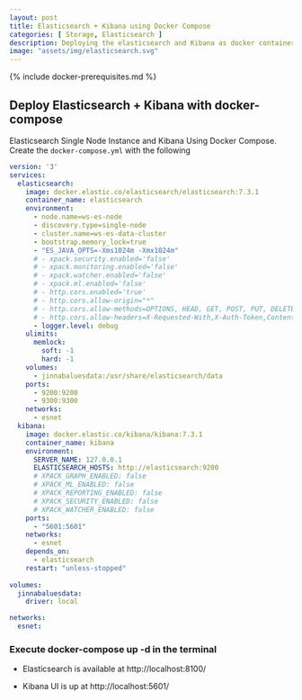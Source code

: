 ```yaml
---
layout: post
title: Elasticsearch + Kibana using Docker Compose
categories: [ Storage, Elasticsearch ]
description: Deploying the elasticsearch and Kibana as docker containers 
image: "assets/img/elasticsearch.svg"
---
```


{% include docker-prerequisites.md %}

## Deploy Elasticsearch + Kibana with docker-compose

Elasticsearch Single Node Instance and Kibana Using Docker Compose. Create the `docker-compose.yml` with the following

```yaml
version: '3'
services:
  elasticsearch:
    image: docker.elastic.co/elasticsearch/elasticsearch:7.3.1
    container_name: elasticsearch
    environment:
      - node.name=ws-es-node
      - discovery.type=single-node
      - cluster.name=ws-es-data-cluster
      - bootstrap.memory_lock=true
      - "ES_JAVA_OPTS=-Xms1024m -Xmx1024m"
      # - xpack.security.enabled='false'
      # - xpack.monitoring.enabled='false'
      # - xpack.watcher.enabled='false'
      # - xpack.ml.enabled='false'
      # - http.cors.enabled='true'
      # - http.cors.allow-origin="*"
      # - http.cors.allow-methods=OPTIONS, HEAD, GET, POST, PUT, DELETE
      # - http.cors.allow-headers=X-Requested-With,X-Auth-Token,Content-Type, Content-Length
      - logger.level: debug
    ulimits:
      memlock:
        soft: -1
        hard: -1
    volumes:
      - jinnabaluesdata:/usr/share/elasticsearch/data
    ports:
      - 9200:9200
      - 9300:9300
    networks:
      - esnet
  kibana:
    image: docker.elastic.co/kibana/kibana:7.3.1
    container_name: kibana
    environment:
      SERVER_NAME: 127.0.0.1
      ELASTICSEARCH_HOSTS: http://elasticsearch:9200
      # XPACK_GRAPH_ENABLED: false
      # XPACK_ML_ENABLED: false
      # XPACK_REPORTING_ENABLED: false
      # XPACK_SECURITY_ENABLED: false
      # XPACK_WATCHER_ENABLED: false
    ports:
      - "5601:5601"
    networks:
      - esnet
    depends_on:
      - elasticsearch
    restart: "unless-stopped"
    
volumes:
  jinnabaluesdata:
    driver: local

networks:
  esnet:
```

### Execute docker-compose up -d in the terminal

  - Elasticsearch is available at http://localhost:8100/  

  - Kibana UI is up at http://localhost:5601/
